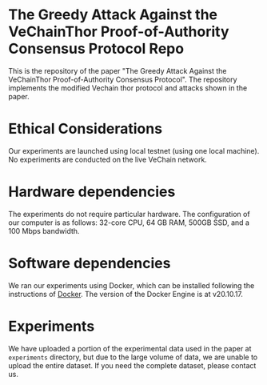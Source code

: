 # The Greedy Attack Against the VeChainThor Proof-of-Authority Consensus Protocol Repo

This is the repository of the paper "The Greedy Attack Against the VeChainThor Proof-of-Authority Consensus Protocol".
The repository implements the modified Vechain thor protocol and attacks shown in the paper.

# Ethical Considerations
Our experiments are launched using local testnet (using one local machine). No experiments are conducted on the live VeChain network.

# Hardware dependencies
The experiments do not require particular hardware. The configuration of our computer is as follows: 32-core CPU, 64 GB RAM, 500GB SSD, and a 100 Mbps bandwidth.

# Software dependencies
We ran our experiments using Docker, which can be installed following the instructions of [Docker](https://docs.docker.com/engine/install/). The version of the Docker Engine is at v20.10.17.

# Experiments
We have uploaded a portion of the experimental data used in the paper at `experiments` directory, but due to the large volume of data, we are unable to upload the entire dataset. If you need the complete dataset, please contact us.

